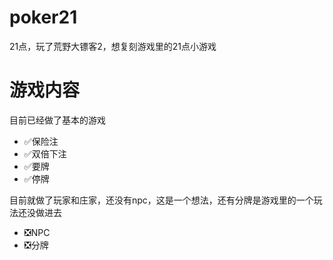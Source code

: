 # poker21
21点，玩了荒野大镖客2，想复刻游戏里的21点小游戏

# 游戏内容
目前已经做了基本的游戏
- ✅保险注
- ✅双倍下注
- ✅要牌
- ✅停牌

目前就做了玩家和庄家，还没有npc，这是一个想法，还有分牌是游戏里的一个玩法还没做进去
- ❎NPC
- ❎分牌
